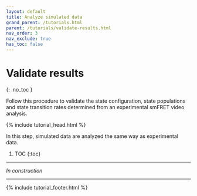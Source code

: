 ```yaml
---
layout: default
title: Analyze simulated data
grand_parent: /tutorials.html
parent: /tutorials/validate-results.html
nav_order: 3
nav_exclude: true
has_toc: false
---
```




# Validate results
{: .no_toc }

Follow this procedure to validate the state configuration, state populations and state transition rates determined from an experimental smFRET video analysis.

{% include tutorial_head.html %}

In this step, simulated data are analyzed the same way as experimental data.

1. TOC
{:toc}

---

*In construction*
	
---

{% include tutorial_footer.html %}
